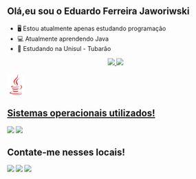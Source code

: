 ## Olá,eu sou o Eduardo Ferreira Jaworiwski

- 🖥️ Estou atualmente apenas estudando programação
- 💻 Atualmente aprendendo Java
- 🏫 Estudando na Unisul - Tubarão
<div align="center">
  <a href="https://github.com/eduardoferreirajaworiwski">
  <img height="150em" src="https://github-readme-stats.vercel.app/api?username=eduardoferreirajaworiwski&show_icons=true&theme=tokyonight&include_all_commits=true&count_private=true"/>
  <img height="150em" src="https://github-readme-stats.vercel.app/api/top-langs/?username=eduardoferreirajaworiwski&layout=compact&langs_count=7&theme=tokyonight"/>
</div>
  
  <div style="display: inline_block"><br>
 <img align="center" alt="Edu-Java" height="50" width="40" src="https://raw.githubusercontent.com/devicons/devicon/2ae2a900d2f041da66e950e4d48052658d850630/icons/java/java-plain.svg">
  </div>
  
  ## Sistemas operacionais utilizados!

   <a href="https://pop.system76.com/" target="_blank"><img src="https://img.shields.io/badge/Pop!_OS-48B9C7?style=for-the-badge&logo=Pop!_OS&logoColor=white" target="_blank"></a>
   <a href="https://www.microsoft.com/pt-br/software-download/windows10" target="_blank"><img src="https://img.shields.io/badge/Windows-0078D6?style=for-the-badge&logo=windows&logoColor=white" target="_blank"></a>
  
   </div>
   
</div>
  
  ##
  
  </div>
  
  ## Contate-me nesses locais!
                                                      
   <a href="https://www.instagram.com/eduardoo.fj/" target="_blank"><img src="https://img.shields.io/badge/-Instagram-%23E4405F?style=for-the-badge&logo=instagram&logoColor=white"></a>
   <a href="https://www.linkedin.com/in/eduardo-ferreira-jaworiwski-1720b3212/" target="_blank"><img src="https://img.shields.io/badge/-LinkedIn-%230077B5?style=for-the-badge&logo=linkedin&logoColor=white" target="_blank"></a>
      <a href="mailto:eduardoferreira.ti@outlook.com" target="_blank"><img src="https://img.shields.io/badge/Microsoft_Outlook-0078D4?style=for-the-badge&logo=microsoft-outlook&logoColor=white" target="_blank"></a> 
   
  </div>
 
  
 
